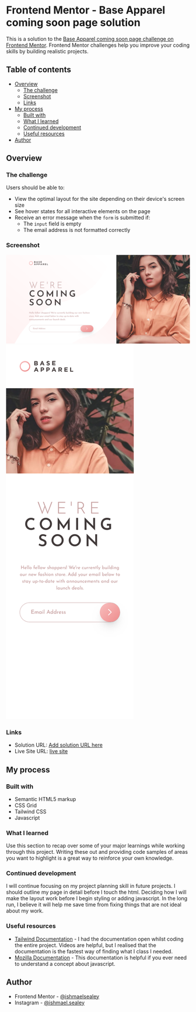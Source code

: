 # Frontend Mentor - Base Apparel coming soon page solution

This is a solution to the [Base Apparel coming soon page challenge on Frontend Mentor](https://www.frontendmentor.io/challenges/base-apparel-coming-soon-page-5d46b47f8db8a7063f9331a0). Frontend Mentor challenges help you improve your coding skills by building realistic projects.

## Table of contents

- [Overview](#overview)
  - [The challenge](#the-challenge)
  - [Screenshot](#screenshot)
  - [Links](#links)
- [My process](#my-process)
  - [Built with](#built-with)
  - [What I learned](#what-i-learned)
  - [Continued development](#continued-development)
  - [Useful resources](#useful-resources)
- [Author](#author)

## Overview

### The challenge

Users should be able to:

- View the optimal layout for the site depending on their device's screen size
- See hover states for all interactive elements on the page
- Receive an error message when the `form` is submitted if:
  - The `input` field is empty
  - The email address is not formatted correctly

### Screenshot

![desktop screenshot](./images/desktop-screenshot.png)
![mobile screenshot](./images/mobile-screenshot.png)

### Links

- Solution URL: [Add solution URL here](https://your-solution-url.com)
- Live Site URL: [live site](https://ishmaelsealey.github.io/fem-coming-soon-master/)

## My process

### Built with

- Semantic HTML5 markup
- CSS Grid
- Tailwind CSS
- Javascript

### What I learned

Use this section to recap over some of your major learnings while working through this project. Writing these out and providing code samples of areas you want to highlight is a great way to reinforce your own knowledge.

### Continued development

I will continue focusing on my project planning skill in future projects. I should outline my page in detail before I touch the html. Deciding how I will make the layout work before I begin styling or adding javascript. In the long run, I believe it will help me save time from fixing things that are not ideal about my work.

### Useful resources

- [Tailwind Documentation](https://www.tailwindcss.com/docs) - I had the documentation open whilst coding the entire project. Videos are helpful, but I realised that the documentation is the fastest way of finding what I class I needed.
- [Mozilla Documentation](https://developer.mozilla.org/en-US/) - This documentation is helpful if you ever need to understand a concept about javascript.

## Author

- Frontend Mentor - [@ishmaelsealey](https://www.frontendmentor.io/profile/ishmaelsealey)
- Instagram - [@ishmael.sealey](https://www.instagram.com/ishmael.sealey)
